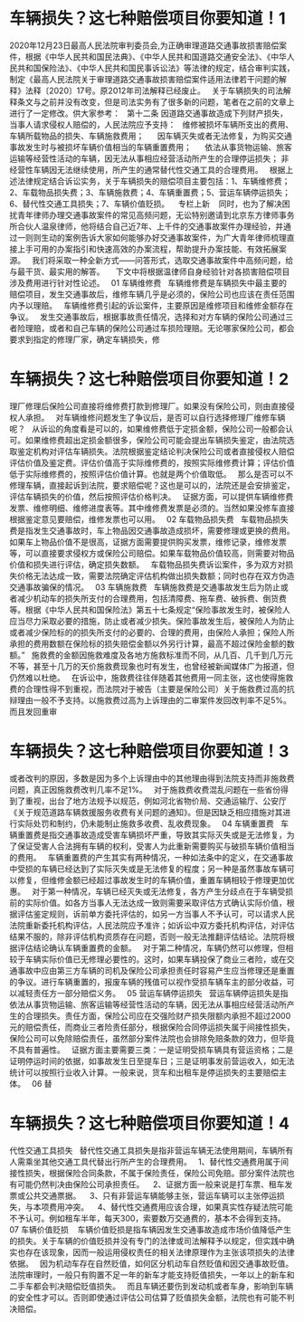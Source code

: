 # 车辆损失？这七种赔偿项目你要知道！1

2020年12月23日最高人民法院审判委员会,为正确审理道路交通事故损害赔偿案件，根据《中华人民共和国民法典》、《中华人民共和国道路交通安全法》、《中华人民共和国保险法》、《中华人民共和国民事诉讼法》等法律的规定，结合审判实践，制定《最高人民法院关于审理道路交通事故损害赔偿案件适用法律若干问题的解释》法释〔2020〕17号。原2012年司法解释已经废止。
 
关于车辆损失的司法解释条文与之前并没有改变，但是司法实务有了很多新的问题，笔者在之前的文章上进行了一定修改。供大家参考：
 
第十二条 因道路交通事故造成下列财产损失，当事人请求侵权人赔偿的，人民法院应予支持：
 
维修被损坏车辆所支出的费用、车辆所载物品的损失、车辆施救费用；     
因车辆灭失或者无法修复，为购买交通事故发生时与被损坏车辆价值相当的车辆重置费用；     
依法从事货物运输、旅客运输等经营性活动的车辆，因无法从事相应经营活动所产生的合理停运损失；
非经营性车辆因无法继续使用，所产生的通常替代性交通工具的合理费用。
 
根据上述法律规定结合诉讼实务，关于车辆损失的赔偿项目主要包括：1、车辆维修费；2、车载物品损失费；3、车辆施救费；4、车辆重置费；5、营运车辆停运损失；6、替代性交通工具损失；7、车辆价值贬损。
 
 专栏上新 
 
同时，也为了解决困扰青年律师办理交通事故案件的常见高频问题，无讼特别邀请到北京东方律师事务所合伙人温泉律师，他将结合自己近7年、上千件的交通事故案件办理经验，并通过一则则生动的案例告诉大家如何能够办好交通事故案件，为广大青年律师梳理直接上手可用的办案指引和快速高效的办案流程，帮助提升办案技能、有效拓展案源。
 
我们将采取一种全新方式——问答形式，选取交通事故案件中高频问题，给与最干货、最实用的解答。
 
 
下文中将根据温律师自身经验针对各损害赔偿项目涉及费用进行针对性论述。
 
01
车辆维修费
 
车辆维修费是车辆损失中最主要的赔偿项目，发生交通事故后，维修车辆几乎是必须的，保险公司也应该在责任范围内予以理赔。
 
车辆维修费引起的诉讼案件，主要原因是维修项目和维修金额存在争议。
 
发生交通事故后，根据事故责任情况，选择和对方车辆的保险公司通过三者险理赔，或者和自己车辆的保险公司通过车损险理赔。无论哪家保险公司，都会要求到指定的修理厂家，确定车辆损失，修

# 车辆损失？这七种赔偿项目你要知道！2

理厂修理后保险公司直接将维修费打款到修理厂。如果没有保险公司，则由直接侵权人承担。
 
对车辆维修问题发生了争议后，是否可以自行选择修理厂维修车辆呢？
 
从诉讼的角度看是可以的，如果维修费低于定损金额，保险公司一般都会认可。如果维修费超出定损金额很多，保险公司可能会提出车辆损失鉴定，由法院选取鉴定机构对评估车辆损失。法院根据鉴定结论判决保险公司或者直接侵权人赔偿评估价值及鉴定费。评估价值高于实际维修费的，按照实际维修费计算；评估价值低于实际维修费的，按照评估价值计算。也就是两个价值取低。
 
那么是否可以不修理车辆，直接起诉到法院，要求赔偿呢？这也是可以的，法院还是会安排鉴定，评估车辆损失的价值，然后按照评估价格判决。
 
证据方面，可以提供车辆维修费发票、维修明细、维修进度表等。其中维修费发票是必须的。当然如果没修车直接根据鉴定意见要赔偿，维修发票也可以用。
 
02
车载物品损失费
 
车载物品损失费是指发生交通事故时，车上物品因交通事故造成损坏，需要修理或更换的费用。如果车上物品价值不是很高，证据方面需要提供购买发票，维修记录，维修发票等，可以直接要求侵权方或保险公司赔偿。如果车载物品价值较高，则需要对物品价值和损失进行评估，确定损失数额。
 
车载物品损失费诉讼案件，多为双方对损失价格无法达成一致，需要法院确定评估机构做出损失数额；同时也存在双方伪造交通事故骗保的情况。
 
03
车辆施救费
 
车辆施救费是交通事故发生后为防止或者减少机动车的损失所支付的合理费用，包括清障费、拖车费、破拆费、倒货费等。根据《中华人民共和国保险法》第五十七条规定“保险事故发生时，被保险人应当尽力采取必要的措施，防止或者减少损失。保险事故发生后，被保险人为防止或者减少保险标的的损失所支付的必要的、合理的费用，由保险人承担；保险人所承担的费用数额在保险标的损失赔偿金额以外另行计算，最高不超过保险金额的数额。”
 
施救费的金额因施救难度及各地方施救标准而不同，从几百、几千到几万元不等，甚至十几万的天价施救费现象也时有发生，也曾经被新闻媒体广为报道，但仍然难以杜绝。
 
在诉讼中，施救费往往伴随着其他费用一同主张，这也使得施救费的合理性得不到重视，而法院对于被告（主要是保险公司）关于施救费过高的抗辩理由一般不予支持。以施救费过高为上诉理由的二审案件发回改判率不足5%。而且发回重审

# 车辆损失？这七种赔偿项目你要知道！3

或者改判的原因，多数是因为多个上诉理由中的其他理由得到法院支持而非施救费问题，真正因施救费改判几率不足1%。
 
对于施救费收费混乱问题在一些省份得到了重视，出台了地方法规予以规范，例如河北省物价局、交通运输厅、公安厅《关于规范道路车辆救援服务收费有关问题的通知》。但是因缺乏相应措施对其进行实际处罚和制约，仍未能制止施救多收费、乱收费现象。
 
04
车辆重置费
 
车辆重置费是指交通事故造成受害车辆损坏严重，导致其实际灭失或是无法修复，为了保证受害人合法拥有车辆的权利，受害人为此重新需要购买与破损车辆价值相当的费用。
 
车辆重置费的产生其实有两种情况，一种如法条中的定义，在交通事故中受损的车辆已经达到了实际灭失或是无法修复的程度；另一种是虽然事故车辆可以修复，但维修金额已经超过事故发生时的车辆价值，重置车辆相较于修理更加优惠。
 
对于第一种情况，车辆已经灭失或无法修复，各方产生分歧点在于车辆受损前的实际价值。如各方当事人无法达成一致则需要采取评估方式确认实际价值，根据评估鉴定规则，诉前单方委托评估的，如另一方当事人不予认可，可以请求人民法院重新委托机构评估，人民法院应予准许；如诉讼中双方委托机构评估，对评估结果不服的，除非评估机构资质存在问题，否则一般无法推翻评估结论。法院将根据评估结论确认车辆重置费的金额。
 
对于第二种情况，车辆仍然可以修理，但相较于车辆实际价值已无修理必要性的。这时，如果车辆投保了商业三者险，或在交通事故中应由第三方车辆的司机及保险公司承担责任时容易产生应当修理还是重置的争议。进行车辆重置的，报废车辆的残值可以视作受损车辆车主的部分收益，可以减轻责任方一部分赔偿义务。
 
05
营运车辆停运损失
 
营运车辆停运损失是指依法从事货物运输、旅客运输等经营性活动的车辆，因无法从事相应经营活动所产生的合理损失。责任方面，保险公司应在交强险财产损失限额内承担不超过2000元的赔偿责任，而商业三者险责任部分，根据保险合同停运损失属于间接性损失，保险公司可以免除赔偿责任，虽然部分案件法院也会排除免赔条款的效力，但毕竟不具有普遍性。
 
证据方面主要需要三类：一是证明受损车辆具有营运资格；二是证明停运时间的依据，如事故发生日至提车日；三是证明事发前营运收入，如无法统计可以按照行业收入计算。一般来说，货车和出租车是停运损失的主要赔偿主体。
 
06
替

# 车辆损失？这七种赔偿项目你要知道！4

代性交通工具损失
 
替代性交通工具损失是指非营运车辆无法使用期间，车辆所有人需乘坐其他交通工具代替出行所产生的合理费用。
 
1、替代性交通费用属于间接性损失，根据保险合同条款，不属于保险责任，保险公司免赔。部分案件法院也有可能仍然判决由保险公司承担责任。 
 
2、证据方面一般来说是打车票、租车发票或公共交通票据。 
 
3、只有非营运车辆能够主张，营运车辆可以主张停运损失，与本项费用冲突。 
 
4、替代性交通费用应该合理，如果真实性存疑法院可能不予认可。例如租车半年，每天300，索要数万交通费的，基本不会得到支持。
 
07
车辆价值贬损 
 
车辆价值贬损是指车辆因发生交通事故造成市场价值降低产生的损失。关于车辆的价值贬损并没有专门的法律或司法解释予以规定，但实践中确实也存在该现象，因而一般运用侵权责任的相关法律原理作为主张该项损失的法律依据。
 
因为机动车存在自然贬值，如何区分机动车自然贬值和因交通事故贬值。法院审理时，一般只有购置不足一年的新车才能支持贬值损失，一年以上的新车和二手车都会判决赔偿贬值损失。
 
而且车辆还要伤到发动机或者车身，影响到车辆的安全性才可以。否则即使通过评估公司估算了贬值损失金额，法院也有可能不判决赔偿。
 


